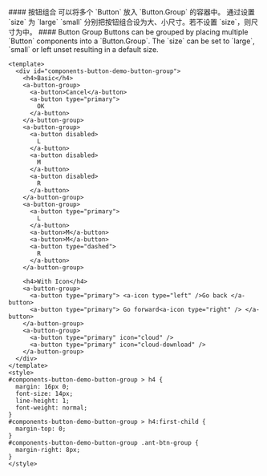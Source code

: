 <cn>
#### 按钮组合
可以将多个 `Button` 放入 `Button.Group` 的容器中。
通过设置 `size` 为 `large` `small` 分别把按钮组合设为大、小尺寸。若不设置 `size`，则尺寸为中。
</cn>

<us>
#### Button Group
Buttons can be grouped by placing multiple `Button` components into a `Button.Group`.
The `size` can be set to `large`, `small` or left unset resulting in a default size.
</us>

```vue
<template>
  <div id="components-button-demo-button-group">
    <h4>Basic</h4>
    <a-button-group>
      <a-button>Cancel</a-button>
      <a-button type="primary">
        OK
      </a-button>
    </a-button-group>
    <a-button-group>
      <a-button disabled>
        L
      </a-button>
      <a-button disabled>
        M
      </a-button>
      <a-button disabled>
        R
      </a-button>
    </a-button-group>
    <a-button-group>
      <a-button type="primary">
        L
      </a-button>
      <a-button>M</a-button>
      <a-button>M</a-button>
      <a-button type="dashed">
        R
      </a-button>
    </a-button-group>

    <h4>With Icon</h4>
    <a-button-group>
      <a-button type="primary"> <a-icon type="left" />Go back </a-button>
      <a-button type="primary"> Go forward<a-icon type="right" /> </a-button>
    </a-button-group>
    <a-button-group>
      <a-button type="primary" icon="cloud" />
      <a-button type="primary" icon="cloud-download" />
    </a-button-group>
  </div>
</template>
<style>
#components-button-demo-button-group > h4 {
  margin: 16px 0;
  font-size: 14px;
  line-height: 1;
  font-weight: normal;
}
#components-button-demo-button-group > h4:first-child {
  margin-top: 0;
}
#components-button-demo-button-group .ant-btn-group {
  margin-right: 8px;
}
</style>
```
